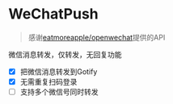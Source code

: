 # WeChatPush

> 感谢[eatmoreapple/openwechat](https://github.com/eatmoreapple/openwechat)提供的API  

微信消息转发，仅转发，无回复功能
- [x] 把微信消息转发到Gotify
- [x] 无需重复扫码登录
- [ ] 支持多个微信号同时转发
